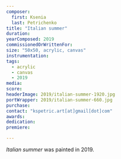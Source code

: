 ```yaml
---
composer:
  first: Ksenia
  last: Petrichenko
title: "Italian summer"
duration:
yearComposed: 2019
commissionedOrWrittenFor:
size: "50x50, acrylic, canvas"
instrumentation:
tags:
  - acrylic
  - canvas
  - 2019
media:
score:
headerImage: 2019/italian-summer-1920.jpg
portWrapper: 2019/italian-summer-660.jpg
purchase: 
contact: "kspetric.art[at]gmail[dot]com"
awards:
dedication:
premiere:

---
```

*Italian summer* was painted in 2019.
<br><Br>
